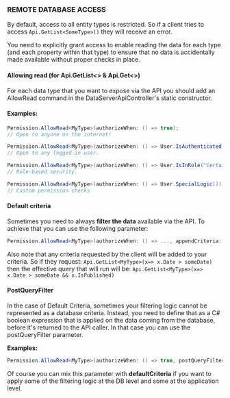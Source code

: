 ﻿
### REMOTE DATABASE ACCESS

By default, access to all entity types is restricted. So if a client tries to access `Api.GetList<SomeType>()` they will receive an error.

You need to explicitly grant access to enable reading the data for each type (and each property within that type) to ensure that no data is accidentally made available without proper checks in place.

#### Allowing read (for Api.GetList<> & Api.Get<>)

For each data type that you want to expose via the API you should add an AllowRead command in the DataServerApiController's static constructor.

#### Examples:

```csharp
Permission.AllowRead<MyType>(authorizeWhen: () => true); 
// Open to anyone on the internet!
```
```csharp
Permission.AllowRead<MyType>(authorizeWhen: () => User.IsAuthenticated()); 
// Open to any logged-in user.
```
```csharp
Permission.AllowRead<MyType>(authorizeWhen: () => User.IsInRole("CertainRole")); 
// Role-based security.
```
```csharp
Permission.AllowRead<MyType>(authorizeWhen: () => User.SpecialLogic()); 
// Custom permission checks
```

#### Default criteria

Sometimes you need to always **filter the data** available via the API. To achieve that you can use the following parameter:

```csharp
Permission.AllowRead<MyType>(authorizeWhen: () => ..., appendCriteria: x => x.IsPublished);
```

Also note that any criteria requested by the client will be added to your criteria. So if they request: `Api.GetList<MyType>(x=> x.Date > someDate)` then the effective query that will run will be:  `Api.GetList<MyType>(x=> x.Date > someDate && x.IsPublished)`

#### PostQueryFilter

In the case of Default Criteria, sometimes your filtering logic cannot be represented as a database criteria. Instead, you need to define that as a C# boolean expression that is applied on the data coming from the database, before it's returned to the API caller. In that case you can use the postQueryFilter parameter.

**Examples:**

```csharp
Permission.AllowRead<MyType>(authorizeWhen: () => true, postQueryFilter: item => SomeCSharpLogic(item) );
```

Of course you can mix this parameter with **defaultCriteria** if you want to apply some of the filtering logic at the DB level and some at the application level.